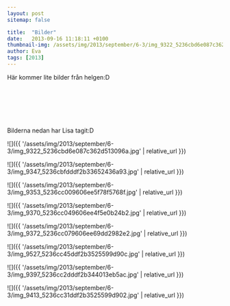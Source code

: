 ```yaml
---
layout: post
sitemap: false

title:  "Bilder"
date:   2013-09-16 11:18:11 +0100
thumbnail-img: /assets/img/2013/september/6-3/img_9322_5236cbd6e087c362d513096a.jpg
author: Eva
tags: [2013]
---
```


Här kommer lite bilder från helgen:D




 








































 







 




Bilderna nedan har Lisa tagit:D

![]({{ '/assets/img/2013/september/6-3/img_9322_5236cbd6e087c362d513096a.jpg'  | relative_url }})

![]({{ '/assets/img/2013/september/6-3/img_9347_5236cbfdddf2b33652436a93.jpg'  | relative_url }})

![]({{ '/assets/img/2013/september/6-3/img_9353_5236cc009606ee5f78f5768f.jpg'  | relative_url }})

![]({{ '/assets/img/2013/september/6-3/img_9370_5236cc049606ee4f5e0b24b2.jpg'  | relative_url }})

![]({{ '/assets/img/2013/september/6-3/img_9372_5236cc079606ee69dd2982e2.jpg'  | relative_url }})

![]({{ '/assets/img/2013/september/6-3/img_9527_5236cc45ddf2b3525599d90c.jpg'  | relative_url }})

![]({{ '/assets/img/2013/september/6-3/img_9397_5236cc2dddf2b344013eb5ac.jpg'  | relative_url }})

![]({{ '/assets/img/2013/september/6-3/img_9413_5236cc31ddf2b3525599d902.jpg'  | relative_url }})

